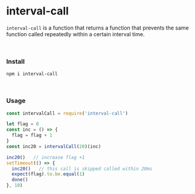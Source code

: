 # interval-call
`interval-call` is a function that returns a function that prevents the same function called repeatedly within a certain interval time.

<br>

### Install
```
npm i interval-call
```

<br>

### Usage
```javascript
const intervalCall = require('interval-call')

let flag = 0
const inc = () => {
  flag = flag + 1
}
const inc20 = intervalCall(20)(inc)

inc20()   // increase flag +1
setTimeout(() => {
  inc20()   // this call is skipped called within 20ms
  expect(flag).to.be.equal(1)
  done()
}, 10)
```

